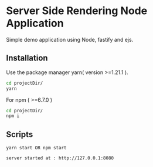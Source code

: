 # Server Side Rendering Node Application

Simple demo application using Node, fastify and ejs.

## Installation

Use the package manager yarn( version >=1.21.1 ).

```bash
cd projectDir/
yarn
```
For npm ( >=6.7.0 )

```bash
cd projectDir/
npm i
```

## Scripts

```script
yarn start OR npm start

server started at : http://127.0.0.1:8080